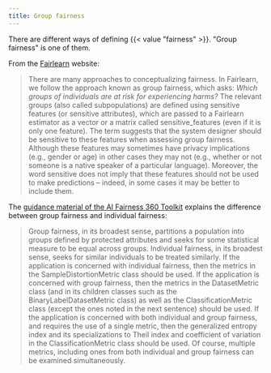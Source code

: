 ```yaml
---
title: Group fairness
---
```


There are different ways of defining {{< value "fairness" >}}.
"Group fairness" is one of them.

From the [Fairlearn](https://fairlearn.org/main/user_guide/fairness_in_machine_learning.html#fairness-of-ai-systems) website:

> There are many approaches to conceptualizing fairness. In Fairlearn, we follow the approach known as group fairness, which asks: *Which groups of individuals are at risk for experiencing harms?*
The relevant groups (also called subpopulations) are defined using sensitive features (or sensitive attributes), which are passed to a Fairlearn estimator as a vector or a matrix called sensitive_features (even if it is only one feature). The term suggests that the system designer should be sensitive to these features when assessing group fairness. Although these features may sometimes have privacy implications (e.g., gender or age) in other cases they may not (e.g., whether or not someone is a native speaker of a particular language). Moreover, the word sensitive does not imply that these features should not be used to make predictions – indeed, in some cases it may be better to include them.

The [guidance material of the AI Fairness 360 Toolkit](http://aif360.mybluemix.net/resources#guidance) explains  the difference between group fairness and individual fairness:

> Group fairness, in its broadest sense, partitions a population into groups defined by protected attributes and seeks for some statistical measure to be equal across groups.  Individual fairness, in its broadest sense, seeks for similar individuals to be treated similarly.  If the application is concerned with individual fairness, then the metrics in the SampleDistortionMetric class should be used.  If the application is concerned with group fairness, then the metrics in the DatasetMetric class (and in its children classes such as the BinaryLabelDatasetMetric class) as well as the ClassificationMetric class (except the ones noted in the next sentence) should be used.  If the application is concerned with both individual and group fairness, and requires the use of a single metric, then the generalized entropy index and its specializations to Theil index and coefficient of variation in the ClassificationMetric class should be used.  Of course, multiple metrics, including ones from both individual and group fairness can be examined simultaneously.
